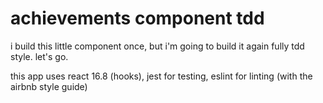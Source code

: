 # achievements component tdd

i build this little component once, but i'm going to build it again fully tdd style. let's go.

this app uses react 16.8 (hooks), jest for testing, eslint for linting (with the airbnb style guide)
